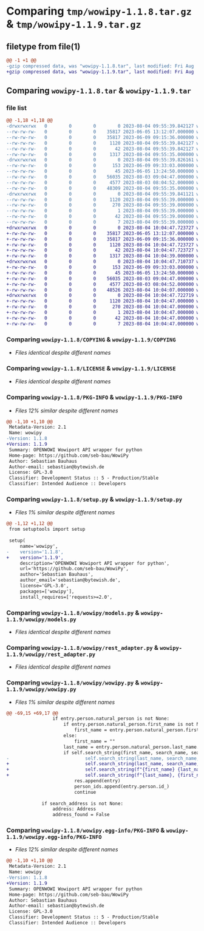 # Comparing `tmp/wowipy-1.1.8.tar.gz` & `tmp/wowipy-1.1.9.tar.gz`

## filetype from file(1)

```diff
@@ -1 +1 @@
-gzip compressed data, was "wowipy-1.1.8.tar", last modified: Fri Aug  4 09:55:39 2023, max compression
+gzip compressed data, was "wowipy-1.1.9.tar", last modified: Fri Aug  4 10:04:47 2023, max compression
```

## Comparing `wowipy-1.1.8.tar` & `wowipy-1.1.9.tar`

### file list

```diff
@@ -1,18 +1,18 @@
-drwxrwxrwx   0        0        0        0 2023-08-04 09:55:39.842127 wowipy-1.1.8/
--rw-rw-rw-   0        0        0    35817 2023-06-05 13:12:07.000000 wowipy-1.1.8/COPYING
--rw-rw-rw-   0        0        0    35817 2023-06-09 09:15:36.000000 wowipy-1.1.8/LICENSE
--rw-rw-rw-   0        0        0     1120 2023-08-04 09:55:39.842127 wowipy-1.1.8/PKG-INFO
--rw-rw-rw-   0        0        0       42 2023-08-04 09:55:39.842127 wowipy-1.1.8/setup.cfg
--rw-rw-rw-   0        0        0     1317 2023-08-04 09:55:35.000000 wowipy-1.1.8/setup.py
-drwxrwxrwx   0        0        0        0 2023-08-04 09:55:39.826161 wowipy-1.1.8/wowipy/
--rw-rw-rw-   0        0        0      153 2023-06-09 09:33:03.000000 wowipy-1.1.8/wowipy/__init__.py
--rw-rw-rw-   0        0        0       45 2023-06-05 13:24:50.000000 wowipy-1.1.8/wowipy/exceptions.py
--rw-rw-rw-   0        0        0    56035 2023-08-03 09:04:47.000000 wowipy-1.1.8/wowipy/models.py
--rw-rw-rw-   0        0        0     4577 2023-08-03 08:04:52.000000 wowipy-1.1.8/wowipy/rest_adapter.py
--rw-rw-rw-   0        0        0    48309 2023-08-04 09:55:35.000000 wowipy-1.1.8/wowipy/wowipy.py
-drwxrwxrwx   0        0        0        0 2023-08-04 09:55:39.841121 wowipy-1.1.8/wowipy.egg-info/
--rw-rw-rw-   0        0        0     1120 2023-08-04 09:55:39.000000 wowipy-1.1.8/wowipy.egg-info/PKG-INFO
--rw-rw-rw-   0        0        0      270 2023-08-04 09:55:39.000000 wowipy-1.1.8/wowipy.egg-info/SOURCES.txt
--rw-rw-rw-   0        0        0        1 2023-08-04 09:55:39.000000 wowipy-1.1.8/wowipy.egg-info/dependency_links.txt
--rw-rw-rw-   0        0        0       42 2023-08-04 09:55:39.000000 wowipy-1.1.8/wowipy.egg-info/requires.txt
--rw-rw-rw-   0        0        0        7 2023-08-04 09:55:39.000000 wowipy-1.1.8/wowipy.egg-info/top_level.txt
+drwxrwxrwx   0        0        0        0 2023-08-04 10:04:47.723727 wowipy-1.1.9/
+-rw-rw-rw-   0        0        0    35817 2023-06-05 13:12:07.000000 wowipy-1.1.9/COPYING
+-rw-rw-rw-   0        0        0    35817 2023-06-09 09:15:36.000000 wowipy-1.1.9/LICENSE
+-rw-rw-rw-   0        0        0     1120 2023-08-04 10:04:47.723727 wowipy-1.1.9/PKG-INFO
+-rw-rw-rw-   0        0        0       42 2023-08-04 10:04:47.723727 wowipy-1.1.9/setup.cfg
+-rw-rw-rw-   0        0        0     1317 2023-08-04 10:04:39.000000 wowipy-1.1.9/setup.py
+drwxrwxrwx   0        0        0        0 2023-08-04 10:04:47.710737 wowipy-1.1.9/wowipy/
+-rw-rw-rw-   0        0        0      153 2023-06-09 09:33:03.000000 wowipy-1.1.9/wowipy/__init__.py
+-rw-rw-rw-   0        0        0       45 2023-06-05 13:24:50.000000 wowipy-1.1.9/wowipy/exceptions.py
+-rw-rw-rw-   0        0        0    56035 2023-08-03 09:04:47.000000 wowipy-1.1.9/wowipy/models.py
+-rw-rw-rw-   0        0        0     4577 2023-08-03 08:04:52.000000 wowipy-1.1.9/wowipy/rest_adapter.py
+-rw-rw-rw-   0        0        0    48526 2023-08-04 10:04:07.000000 wowipy-1.1.9/wowipy/wowipy.py
+drwxrwxrwx   0        0        0        0 2023-08-04 10:04:47.722719 wowipy-1.1.9/wowipy.egg-info/
+-rw-rw-rw-   0        0        0     1120 2023-08-04 10:04:47.000000 wowipy-1.1.9/wowipy.egg-info/PKG-INFO
+-rw-rw-rw-   0        0        0      270 2023-08-04 10:04:47.000000 wowipy-1.1.9/wowipy.egg-info/SOURCES.txt
+-rw-rw-rw-   0        0        0        1 2023-08-04 10:04:47.000000 wowipy-1.1.9/wowipy.egg-info/dependency_links.txt
+-rw-rw-rw-   0        0        0       42 2023-08-04 10:04:47.000000 wowipy-1.1.9/wowipy.egg-info/requires.txt
+-rw-rw-rw-   0        0        0        7 2023-08-04 10:04:47.000000 wowipy-1.1.9/wowipy.egg-info/top_level.txt
```

### Comparing `wowipy-1.1.8/COPYING` & `wowipy-1.1.9/COPYING`

 * *Files identical despite different names*

### Comparing `wowipy-1.1.8/LICENSE` & `wowipy-1.1.9/LICENSE`

 * *Files identical despite different names*

### Comparing `wowipy-1.1.8/PKG-INFO` & `wowipy-1.1.9/PKG-INFO`

 * *Files 12% similar despite different names*

```diff
@@ -1,10 +1,10 @@
 Metadata-Version: 2.1
 Name: wowipy
-Version: 1.1.8
+Version: 1.1.9
 Summary: OPENWOWI Wowiport API wrapper for python
 Home-page: https://github.com/seb-bau/WowiPy
 Author: Sebastian Bauhaus
 Author-email: sebastian@bytewish.de
 License: GPL-3.0
 Classifier: Development Status :: 5 - Production/Stable
 Classifier: Intended Audience :: Developers
```

### Comparing `wowipy-1.1.8/setup.py` & `wowipy-1.1.9/setup.py`

 * *Files 1% similar despite different names*

```diff
@@ -1,12 +1,12 @@
 from setuptools import setup
 
 setup(
     name='wowipy',
-    version='1.1.8',
+    version='1.1.9',
     description='OPENWOWI Wowiport API wrapper for python',
     url='https://github.com/seb-bau/WowiPy',
     author='Sebastian Bauhaus',
     author_email='sebastian@bytewish.de',
     license='GPL-3.0',
     packages=['wowipy'],
     install_requires=['requests>=2.0',
```

### Comparing `wowipy-1.1.8/wowipy/models.py` & `wowipy-1.1.9/wowipy/models.py`

 * *Files identical despite different names*

### Comparing `wowipy-1.1.8/wowipy/rest_adapter.py` & `wowipy-1.1.9/wowipy/rest_adapter.py`

 * *Files identical despite different names*

### Comparing `wowipy-1.1.8/wowipy/wowipy.py` & `wowipy-1.1.9/wowipy/wowipy.py`

 * *Files 1% similar despite different names*

```diff
@@ -69,15 +69,17 @@
                 if entry.person.natural_person is not None:
                     if entry.person.natural_person.first_name is not None:
                         first_name = entry.person.natural_person.first_name.lower()
                     else:
                         first_name = ""
                     last_name = entry.person.natural_person.last_name.lower()
                     if self.search_string(first_name, search_name, search_mode) or \
-                            self.search_string(last_name, search_name, search_mode):
+                            self.search_string(last_name, search_name, search_mode) or \
+                            self.search_string(f"{first_name} {last_name}", search_name, search_mode) or \
+                            self.search_string(f"{last_name}, {first_name}", search_name, search_mode):
                         res.append(entry)
                         person_ids.append(entry.person.id_)
                         continue
 
             if search_address is not None:
                 address: Address
                 address_found = False
```

### Comparing `wowipy-1.1.8/wowipy.egg-info/PKG-INFO` & `wowipy-1.1.9/wowipy.egg-info/PKG-INFO`

 * *Files 12% similar despite different names*

```diff
@@ -1,10 +1,10 @@
 Metadata-Version: 2.1
 Name: wowipy
-Version: 1.1.8
+Version: 1.1.9
 Summary: OPENWOWI Wowiport API wrapper for python
 Home-page: https://github.com/seb-bau/WowiPy
 Author: Sebastian Bauhaus
 Author-email: sebastian@bytewish.de
 License: GPL-3.0
 Classifier: Development Status :: 5 - Production/Stable
 Classifier: Intended Audience :: Developers
```

